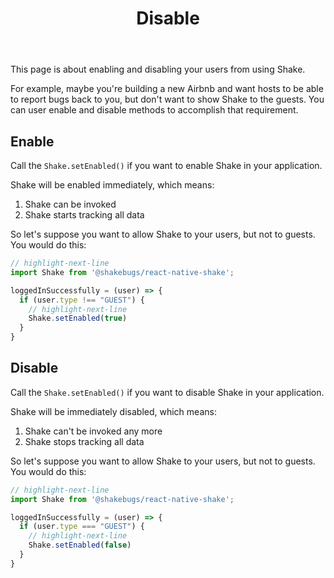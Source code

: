 ﻿---
id: disable
title: Disable
---
This page is about enabling and disabling your users from using Shake.

For example, maybe you're building a new Airbnb and want hosts to be able to report bugs back to you,
but don't want to show Shake to the guests. You can user enable and disable methods to accomplish that requirement.

## Enable
Call the `Shake.setEnabled()` if you want to enable Shake in your application.

Shake will be enabled immediately, which means:
1. Shake can be invoked
1. Shake starts tracking all data

So let's suppose you want to allow Shake to your users, but not to guests. You would do this:

```javascript title="App.js"
// highlight-next-line
import Shake from '@shakebugs/react-native-shake';

loggedInSuccessfully = (user) => {
  if (user.type !== "GUEST") {
    // highlight-next-line
    Shake.setEnabled(true)
  }
}
```

## Disable
Call the `Shake.setEnabled()` if you want to disable Shake in your application.

Shake will be immediately disabled, which means:
1. Shake can't be invoked any more
1. Shake stops tracking all data

So let's suppose you want to allow Shake to your users, but not to guests. You would do this:

```javascript title="App.js"
// highlight-next-line
import Shake from '@shakebugs/react-native-shake';

loggedInSuccessfully = (user) => {
  if (user.type === "GUEST") {
    // highlight-next-line
    Shake.setEnabled(false)
  }
}
```

